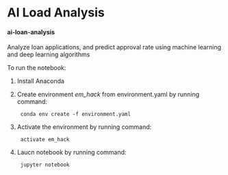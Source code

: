 # AI Load Analysis

#### ai-loan-analysis

Analyze loan applications, and predict approval rate using machine learning and deep learning algorithms

To run the notebook:

1. Install Anaconda
2. Create environment *em_hack* from environment.yaml by running command:

        conda env create -f environment.yaml
3. Activate the environment by running command: 

        activate em_hack
4. Laucn notebook by running command: 

        jupyter notebook